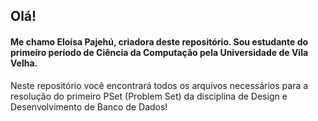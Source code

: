 ## Olá!

#### Me chamo Eloísa Pajehú, criadora deste repositório. Sou estudante do primeiro período de Ciência da Computação pela Universidade de Vila Velha. 

Neste repositório você encontrará todos os arquivos necessários para a resolução do primeiro PSet (Problem Set) da disciplina de Design e Desenvolvimento de Banco de Dados! 
